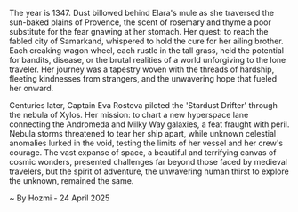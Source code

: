 
The year is 1347.  Dust billowed behind Elara's mule as she traversed the sun-baked plains of Provence, the scent of rosemary and thyme a poor substitute for the fear gnawing at her stomach.  Her quest: to reach the fabled city of Samarkand, whispered to hold the cure for her ailing brother.  Each creaking wagon wheel, each rustle in the tall grass, held the potential for bandits, disease, or the brutal realities of a world unforgiving to the lone traveler.  Her journey was a tapestry woven with the threads of hardship, fleeting kindnesses from strangers, and the unwavering hope that fueled her onward.

Centuries later, Captain Eva Rostova piloted the 'Stardust Drifter' through the nebula of Xylos.  Her mission: to chart a new hyperspace lane connecting the Andromeda and Milky Way galaxies, a feat fraught with peril.  Nebula storms threatened to tear her ship apart, while unknown celestial anomalies lurked in the void, testing the limits of her vessel and her crew's courage.  The vast expanse of space, a beautiful and terrifying canvas of cosmic wonders, presented challenges far beyond those faced by medieval travelers, but the spirit of adventure, the unwavering human thirst to explore the unknown, remained the same.

~ By Hozmi - 24 April 2025
